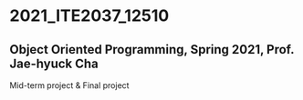 # 2021_ITE2037_12510
## Object Oriented Programming, Spring 2021, Prof. Jae-hyuck Cha

Mid-term project & Final project
